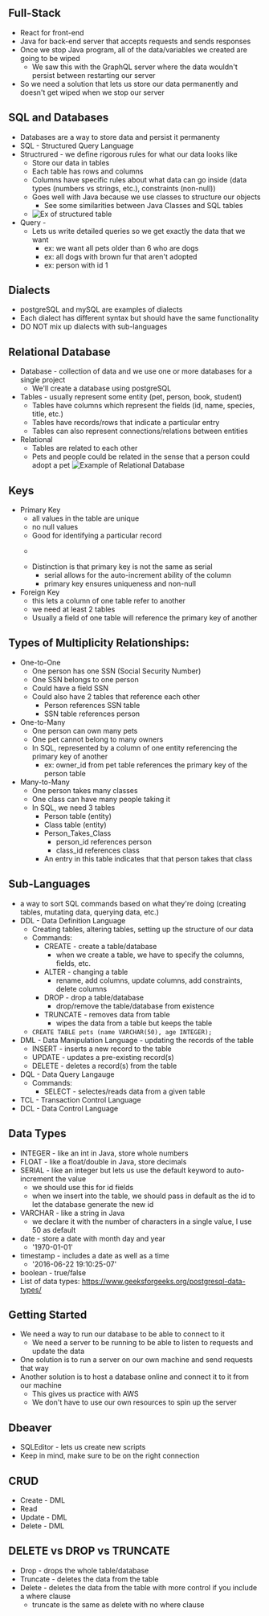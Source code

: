 ## Full-Stack
- React for front-end
- Java for back-end server that accepts requests and sends responses
- Once we stop Java program, all of the data/variables we created are going to be wiped
    - We saw this with the GraphQL server where the data wouldn't persist between restarting our server
- So we need a solution that lets us store our data permanently and doesn't get wiped when we stop our server

## SQL and Databases
- Databases are a way to store data and persist it permanenty
- SQL - Structured Query Language
- Structrured - we define rigorous rules for what our data looks like
    - Store our data in tables
    - Each table has rows and columns
    - Columns have specific rules about what data can go inside (data types (numbers vs strings, etc.), constraints (non-null))
    - Goes well with Java because we use classes to structure our objects
        - See some similarities between Java Classes and SQL tables
    - ![Ex of structured table](https://s33046.pcdn.co/wp-content/uploads/2020/07/anatomy-of-a-sql-table-F-624x214.png)
- Query - 
    - Lets us write detailed queries so we get exactly the data that we want
        - ex: we want all pets older than 6 who are dogs
        - ex: all dogs with brown fur that aren't adopted
        - ex: person with id 1

## Dialects
- postgreSQL and mySQL are examples of dialects
- Each dialect has different syntax but should have the same functionality
- DO NOT mix up dialects with sub-languages

## Relational Database
- Database - collection of data and we use one or more databases for a single project
    - We'll create a database using postgreSQL
- Tables - usually represent some entity (pet, person, book, student)
    - Tables have columns which represent the fields (id, name, species, title, etc.)
    - Tables have records/rows that indicate a particular entry
    - Tables can also represent connections/relations between entities
- Relational
    - Tables are related to each other
    - Pets and people could be related in the sense that a person could adopt a pet
    ![Example of Relational Database](https://www.researchgate.net/profile/Vimal-Kumar-Dhanasekar/publication/264823200/figure/fig1/AS:823629063393280@1573379879885/Multi-relational-database-an-example.png)

## Keys
- Primary Key
    - all values in the table are unique
    - no null values
    - Good for identifying a particular record
    - ```create table pets (id serial primary key);
    - Distinction is that primary key is not the same as serial
        - serial allows for the auto-increment ability of the column
        - primary key ensures uniqueness and non-null
- Foreign Key
    - this lets a column of one table refer to another
    - we need at least 2 tables
    - Usually a field of one table will reference the primary key of another

## Types of Multiplicity Relationships:
- One-to-One
    - One person has one SSN (Social Security Number)
    - One SSN belongs to one person
    - Could have a field SSN
    - Could also have 2 tables that reference each other
        - Person references SSN table
        - SSN table references person
- One-to-Many
    - One person can own many pets
    - One pet cannot belong to many owners
    - In SQL, represented by a column of one entity referencing the primary key of another
        - ex: owner_id from pet table references the primary key of the person table
- Many-to-Many
    - One person takes many classes
    - One class can have many people taking it
    - In SQL, we need 3 tables
        - Person table (entity)
        - Class table (entity)
        - Person_Takes_Class
            - person_id references person
            - class_id references class
        - An entry in this table indicates that that person takes that class



## Sub-Languages
- a way to sort SQL commands based on what they're doing (creating tables, mutating data, querying data, etc.)
- DDL - Data Definition Language
    - Creating tables, altering tables, setting up the structure of our data
    - Commands:
        - CREATE - create a table/database
            - when we create a table, we have to specify the columns, fields, etc.
        - ALTER - changing a table
            - rename, add columns, update columns, add constraints, delete columns
        - DROP - drop a table/database
            - drop/remove the table/database from existence
        - TRUNCATE - removes data from table
            - wipes the data from a table but keeps the table
    - ```CREATE TABLE pets (name VARCHAR(50), age INTEGER);```
- DML - Data Manipulation Language - updating the records of the table
    - INSERT - inserts a new record to the table
    - UPDATE - updates a pre-existing record(s)
    - DELETE - deletes a record(s) from the table
- DQL - Data Query Langauge
    - Commands:
        - SELECT - selectes/reads data from a given table
- TCL - Transaction Control Language
- DCL - Data Control Language

## Data Types
- INTEGER - like an int in Java, store whole numbers
- FLOAT - like a float/double in Java, store decimals
- SERIAL - like an integer but lets us use the default keyword to auto-increment the value
    - we should use this for id fields
    - when we insert into the table, we should pass in default as the id to let the database generate the new id
- VARCHAR - like a string in Java
    - we declare it with the number of characters in a single value, I use 50 as default
- date - store a date with month day and year
    -  '1970-01-01'
- timestamp - includes a date as well as a time
    - '2016-06-22 19:10:25-07'
- boolean - true/false
- List of data types: https://www.geeksforgeeks.org/postgresql-data-types/ 

## Getting Started
- We need a way to run our database to be able to connect to it
    - We need a server to be running to be able to listen to requests and update the data
- One solution is to run a server on our own machine and send requests that way
- Another solution is to host a database online and connect it to it from our machine
    - This gives us practice with AWS
    - We don't have to use our own resources to spin up the server

## Dbeaver
-  SQLEditor - lets us create new scripts
- Keep in mind, make sure to be on the right connection

## CRUD
- Create - DML
- Read
- Update - DML
- Delete - DML

## DELETE vs DROP vs TRUNCATE
- Drop - drops the whole table/database
- Truncate - deletes the data from the table
- Delete - deletes the data from the table with more control if you include a where clause
    - truncate is the same as delete with no where clause


